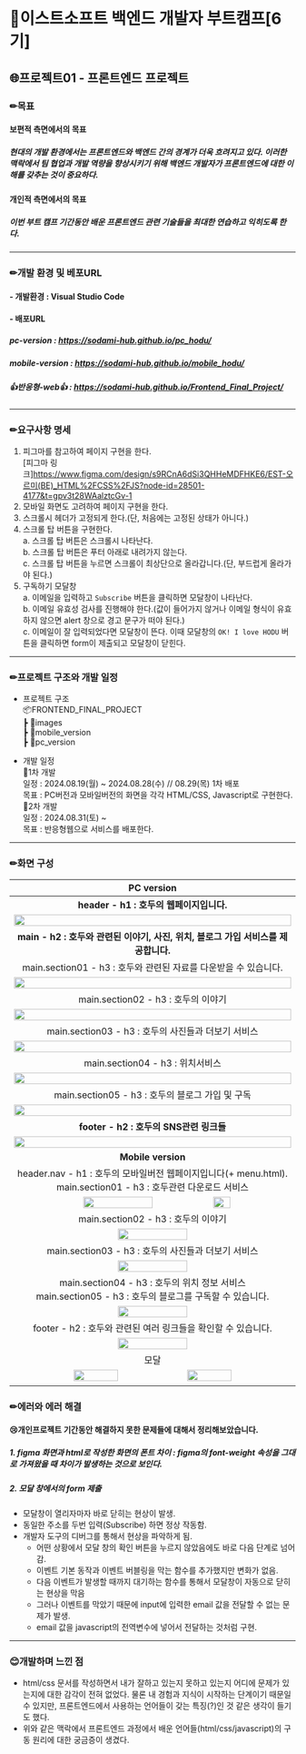 # 🤗이스트소프트 백엔드 개발자 부트캠프[6기]
## 🌐프로젝트01 - 프론트엔드 프로젝트

### ✏목표
#### 보편적 측면에서의 목표
##### 현대의 개발 환경에서는 프론트엔드와 백엔드 간의 경계가 더욱 흐려지고 있다. 이러한 맥락에서 팀 협업과 개발 역량을 향상시키기 위해 백엔드 개발자가 프론트엔드에 대한 이해를 갖추는 것이 중요하다.

#### 개인적 측면에서의 목표
##### 이번 부트 캠프 기간동안 배운 프론트엔드 관련 기술들을 최대한 연습하고 익히도록 한다.

-------------------------------------------

### ✏개발 환경 및 베포URL
#### - 개발환경 : Visual Studio Code
#### - 배포URL
##### pc-version : <https://sodami-hub.github.io/pc_hodu/>
##### mobile-version : <https://sodami-hub.github.io/mobile_hodu/>
##### 👍반응형-web👍 : https://sodami-hub.github.io/Frontend_Final_Project/
-------------------------------------------

### ✏요구사항 명세
1. 피그마를 참고하여 페이지 구현을 한다.<br> [피그마 링크]<https://www.figma.com/design/s9RCnA6dSi3QHHeMDFHKE6/EST-오르미(BE)_HTML%2FCSS%2FJS?node-id=28501-4177&t=gpv3t28WAalztcGv-1>
2. 모바일 화면도 고려하여 페이지 구현을 한다.
3. 스크롤시 헤더가 고정되게 한다.(단, 처음에는 고정된 상태가 아니다.)
4. 스크롤 탑 버튼을 구현한다.<br>
  a. 스크롤 탑 버튼은 스크롤시 나타난다.<br>
  b. 스크롤 탑 버튼은 푸터 아래로 내려가지 않는다.<br>
  c. 스크롤 탑 버튼을 누르면 스크롤이 최상단으로 올라갑니다.(단, 부드럽게 올라가야 된다.)<br>
5. 구독하기 모달창<br>
  a. 이메일을 입력하고 ```Subscribe``` 버튼을 클릭하면 모달창이 나타난다.<br>
  b. 이메일 유효성 검사를 진행해야 한다.(값이 들어가지 않거나 이메일 형식이 유효하지 않으면 alert 창으로 경고 문구가 떠야 된다.)<br>
  c. 이메일이 잘 입력되었다면 모달창이 뜬다. 이때 모달창의 ```OK! I love HODU``` 버튼을 클릭하면 form이 제출되고 모달창이 닫힌다.

-------------------------------------------
### ✏프로젝트 구조와 개발 일정
-  프로젝트 구조<br>
📦FRONTEND_FINAL_PROJECT  
 ┣ 📂images  
 ┣ 📂mobile_version<br> 
 ┣ 📂pc_version

  -   개발 일정<br>
  🙌1차 개발  
  일정 : 2024.08.19(월) ~ 2024.08.28(수) // 08.29(목) 1차 배포 <br>
  목표 : PC버전과 모바일버전의 화면을 각각 HTML/CSS, Javascript로 구현한다.<br>
  🙌2차 개발<br>
    일정 : 2024.08.31(토) ~  <br>
목표 : 반응형웹으로 서비스를 배포한다.
-------------------------------------------
### ✏화면 구성<br>

| PC version |
| :---: |
| **header - h1 : 호두의 웹페이지입니다.** |
| <img src="./images/pc-header.gif" width="100%"> |
| **main - h2 : 호두와 관련된 이야기, 사진, 위치, 블로그 가입 서비스를 제공합니다.** |
| main.section01 - h3 : 호두와 관련된 자료를 다운받을 수 있습니다.|
| <img src="./images/pc-main_section01.gif" width="100%"> |
| main.section02 - h3 : 호두의 이야기 |
| <img src="./images/pc-main_section02.gif" width="100%"> |
| main.section03 - h3 : 호두의 사진들과 더보기 서비스 |
| <img src="./images/pc-main_section03.gif" width="100%"> |
| main.section04 - h3 : 위치서비스 |
| <img src="./images/pc-main_section04.gif" width="100%"> |
| main.section05 - h3 : 호두의 블로그 가입 및 구독 |
| <img src="./images/pc-main_section05.gif" width="100%"> |
| **footer - h2 : 호두의 SNS관련 링크들** |
| <img src="./images/pc-footer.gif" width="100%"> |
| **Mobile version** |
| header.nav - h1 : 호두의 모바일버전 웹페이지입니다(+ menu.html).<br>main.section01 - h3 : 호두관련 다운로드 서비스 |
| <img src="./images/mobile-header_main-sec01.gif" width="50%"><img src="./images/mobile-menu.gif" width="25%"> |
| main.section02 - h3 : 호두의 이야기 |
| <img src="./images/mobile-main_section02.gif" width="50%"> |
| main.section03 - h3 : 호두의 사진들과 더보기 서비스 |
| <img src="./images/mobile-main_section03.gif" width="50%"> |
| main.section04 - h3 : 호두의 위치 정보 서비스<br>main.section05 -  h3 : 호두의 블로그를 구독할 수 있습니다. |
| <img src="./images/mobile-main_section04_05.gif" width="50%"> |
| footer - h2 : 호두와 관련된 여러 링크들을 확인할 수 있습니다. |
| <img src="./images/mobile-footer.gif" width="50%"> |
| 모달 |
| <img src="./images/pc-modal.gif" width="40%"> <img src="./images/mobile-modal.gif" width="40%"> |



### ✏에러와 에러 해결
#### 😢개인프로젝트 기간동안 해결하지 못한 문제들에 대해서 정리해보았습니다.
##### 1. figma 화면과 html로 작성한 화면의 폰트 차이 : figma의 font-weight 속성을 그대로 가져왔을 때 차이가 발생하는 것으로 보인다.
##### 2. 모달 창에서의 form 제출
- 모달창이 열리자마자 바로 닫히는 현상이 발생.
- 동일한 주소를 두번 입력(Subscribe) 하면 정상 작동함.
- 개발자 도구의 디버그를 통해서 현상을 파악하게 됨.
    - 어떤 상황에서 모달 창의 확인 버튼을 누르지 않았음에도 바로 다음 단계로 넘어감.
    - 이벤트 기본 동작과 이벤트 버블링을 막는 함수를 추가했지만 변화가 없음.
    - 다음 이벤트가 발생할 때까지 대기하는 함수를 통해서 모달창이 자동으로 닫히는 현상을 막음
    - 그러나 이벤트를 막았기 때문에 input에 입력한 email 값을 전달할 수 없는 문제가 발생.
    - email 값을 javascript의 전역변수에 넣어서 전달하는 것처럼 구현.

-------------------------------------------
### 😊개발하며 느낀 점
- html/css 문서를 작성하면서 내가 잘하고 있는지 못하고 있는지 어디에 문제가 있는지에 대한 감각이 전혀 없었다. 물론 내 경험과 지식이 시작하는 단계이기 때문일 수 있지만, 프론트엔드에서 사용하는 언어들이 갖는 특징(?)인 것 같은 생각이 들기도 했다.
- 위와 같은 맥락에서 프론트엔드 과정에서 배운 언어들(html/css/javascript)의 구동 원리에 대한 궁금증이 생겼다. 
